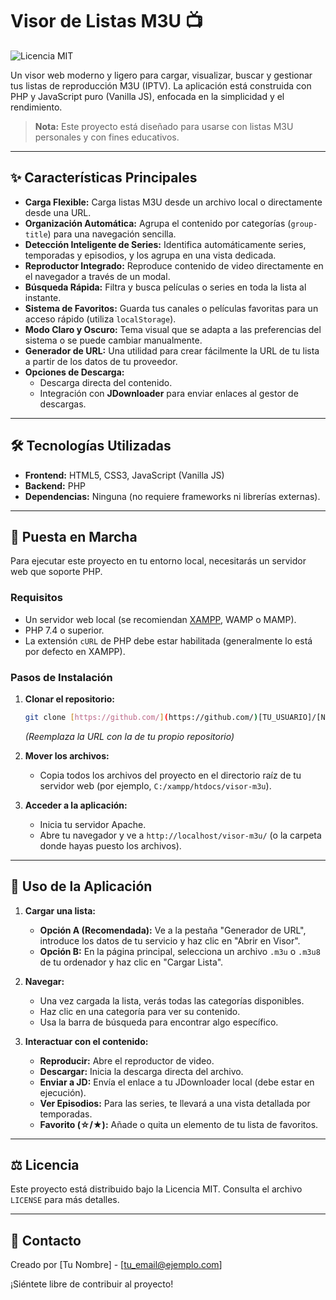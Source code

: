 # Visor de Listas M3U 📺

![Licencia MIT](https://img.shields.io/badge/Licencia-MIT-blue.svg)

Un visor web moderno y ligero para cargar, visualizar, buscar y gestionar tus listas de reproducción M3U (IPTV). La aplicación está construida con PHP y JavaScript puro (Vanilla JS), enfocada en la simplicidad y el rendimiento.

> **Nota:** Este proyecto está diseñado para usarse con listas M3U personales y con fines educativos.


---

## ✨ Características Principales

* **Carga Flexible:** Carga listas M3U desde un archivo local o directamente desde una URL.
* **Organización Automática:** Agrupa el contenido por categorías (`group-title`) para una navegación sencilla.
* **Detección Inteligente de Series:** Identifica automáticamente series, temporadas y episodios, y los agrupa en una vista dedicada.
* **Reproductor Integrado:** Reproduce contenido de video directamente en el navegador a través de un modal.
* **Búsqueda Rápida:** Filtra y busca películas o series en toda la lista al instante.
* **Sistema de Favoritos:** Guarda tus canales o películas favoritas para un acceso rápido (utiliza `localStorage`).
* **Modo Claro y Oscuro:** Tema visual que se adapta a las preferencias del sistema o se puede cambiar manualmente.
* **Generador de URL:** Una utilidad para crear fácilmente la URL de tu lista a partir de los datos de tu proveedor.
* **Opciones de Descarga:**
    * Descarga directa del contenido.
    * Integración con **JDownloader** para enviar enlaces al gestor de descargas.

---

## 🛠️ Tecnologías Utilizadas

* **Frontend:** HTML5, CSS3, JavaScript (Vanilla JS)
* **Backend:** PHP
* **Dependencias:** Ninguna (no requiere frameworks ni librerías externas).

---

## 🚀 Puesta en Marcha

Para ejecutar este proyecto en tu entorno local, necesitarás un servidor web que soporte PHP.

### Requisitos

* Un servidor web local (se recomiendan [XAMPP](https://www.apachefriends.org/es/index.html), WAMP o MAMP).
* PHP 7.4 o superior.
* La extensión `cURL` de PHP debe estar habilitada (generalmente lo está por defecto en XAMPP).

### Pasos de Instalación

1.  **Clonar el repositorio:**
    ```bash
    git clone [https://github.com/](https://github.com/)[TU_USUARIO]/[NOMBRE_DEL_REPOSITORIO].git
    ```
    *(Reemplaza la URL con la de tu propio repositorio)*

2.  **Mover los archivos:**
    * Copia todos los archivos del proyecto en el directorio raíz de tu servidor web (por ejemplo, `C:/xampp/htdocs/visor-m3u`).

3.  **Acceder a la aplicación:**
    * Inicia tu servidor Apache.
    * Abre tu navegador y ve a `http://localhost/visor-m3u/` (o la carpeta donde hayas puesto los archivos).

---

## 📖 Uso de la Aplicación

1.  **Cargar una lista:**
    * **Opción A (Recomendada):** Ve a la pestaña "Generador de URL", introduce los datos de tu servicio y haz clic en "Abrir en Visor".
    * **Opción B:** En la página principal, selecciona un archivo `.m3u` o `.m3u8` de tu ordenador y haz clic en "Cargar Lista".

2.  **Navegar:**
    * Una vez cargada la lista, verás todas las categorías disponibles.
    * Haz clic en una categoría para ver su contenido.
    * Usa la barra de búsqueda para encontrar algo específico.

3.  **Interactuar con el contenido:**
    * **Reproducir:** Abre el reproductor de video.
    * **Descargar:** Inicia la descarga directa del archivo.
    * **Enviar a JD:** Envía el enlace a tu JDownloader local (debe estar en ejecución).
    * **Ver Episodios:** Para las series, te llevará a una vista detallada por temporadas.
    * **Favorito (☆/★):** Añade o quita un elemento de tu lista de favoritos.

---

## ⚖️ Licencia

Este proyecto está distribuido bajo la Licencia MIT. Consulta el archivo `LICENSE` para más detalles.

---

## 📧 Contacto

Creado por [Tu Nombre] - [tu_email@ejemplo.com]

¡Siéntete libre de contribuir al proyecto!
